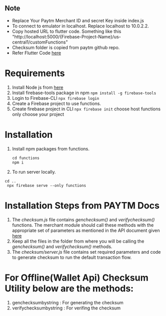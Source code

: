 ## Note

- Replace Your Paytm Merchant ID and secret Key inside index.js
- To connect to emulator in localhost. Replace localhost to 10.0.2.2.
- Copy hosted URL to flutter code. Something like this "http://localhost:5000/{Firebase-Project-Name}/us-central1/customFunctions"
- Checksum folder is copied from paytm github repo.
- Refer Flutter Code [here](https://github.com/saurabhkatkar/flutter-payments)

# Requirements

1. Install Node js from [here][nodejs]
2. Install firebase-tools package in npm
   `npm install -g firebase-tools`
3. Login to Firebase-CLI
   `npx firebase login`
4. Create a Firebase project to use functions.
5. Create firebase project in CLI
   `npx firebase init`
   choose host functions only
   choose your project

[nodejs]: https://nodejs.org/en/

# Installation

1. Install npm packages from functions.
   ```
   cd functions
   npm i
   ```
2. To run server locally.
  ```
  cd ..
   npx firebase serve --only functions
   ```

# Installation Steps from PAYTM Docs

1.  The _checksum.js_ file contains _genchecksum()_ and _verifychecksum()_ functions. The merchant module should call these methods with the appropriate set of parameters as mentioned in the API document given [here][link1]
2.  Keep all the files in the folder from where you will be calling the _genchecksum()_ and _verifychecksum()_ methods.
3.  The _checksum/server.js_ file contains set required parameters and code to generate checksum to run the default transaction flow.

[link1]: https://developer.paytm.com/docs

# For Offline(Wallet Api) Checksum Utility below are the methods:

1. genchecksumbystring : For generating the checksum
2. verifychecksumbystring : For verifing the checksum
